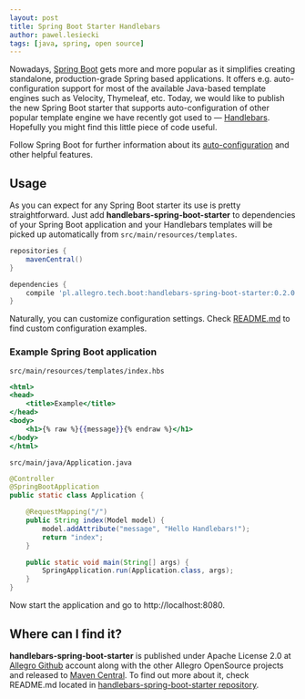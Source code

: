 ```yaml
---
layout: post
title: Spring Boot Starter Handlebars
author: pawel.lesiecki
tags: [java, spring, open source]
---
```


Nowadays, [Spring Boot](http://projects.spring.io/spring-boot/) gets more and more popular as it simplifies creating standalone, production-grade Spring based
applications. It offers e.g. auto-configuration support for most of the available Java-based template engines
such as Velocity, Thymeleaf, etc. Today, we would like to publish the new Spring Boot starter that supports
auto-configuration of other popular template engine we have recently got used to —
[Handlebars](https://github.com/jknack/handlebars.java). Hopefully you might find this little piece of code useful.

Follow Spring Boot for further information about its [auto-configuration](http://docs.spring.io/spring-boot/docs/current/reference/htmlsingle/#using-boot-auto-configuration)
and other helpful features.

## Usage

As you can expect for any Spring Boot starter its use is pretty straightforward. Just add
**handlebars-spring-boot-starter** to dependencies of your Spring Boot application and your Handlebars templates will be
picked up automatically from `src/main/resources/templates`.

```groovy
repositories {
    mavenCentral()
}

dependencies {
    compile 'pl.allegro.tech.boot:handlebars-spring-boot-starter:0.2.0'
}
```

Naturally, you can customize configuration settings. Check
[README.md](https://github.com/allegro/handlebars-spring-boot-starter/blob/master/README.md) to find custom
configuration examples.

### Example Spring Boot application

`src/main/resources/templates/index.hbs`

```handlebars
<html>
<head>
    <title>Example</title>
</head>
<body>
    <h1>{% raw %}{{message}}{% endraw %}</h1>
</body>
</html>
```

`src/main/java/Application.java`

```java
@Controller
@SpringBootApplication
public static class Application {

    @RequestMapping("/")
    public String index(Model model) {
        model.addAttribute("message", "Hello Handlebars!");
        return "index";
    }

    public static void main(String[] args) {
        SpringApplication.run(Application.class, args);
    }
}
```
Now start the application and go to http://localhost:8080.

## Where can I find it?

**handlebars-spring-boot-starter** is published under Apache License 2.0 at [Allegro Github](https://github.com/allegro)
account along with the other Allegro OpenSource projects and released to [Maven Central](http://search.maven.org/#artifactdetails|pl.allegro.tech.boot|handlebars-spring-boot-starter|0.2.0|jar).
To find out more about it, check README.md located in [handlebars-spring-boot-starter repository](https://github.com/allegro/handlebars-spring-boot-starter).
